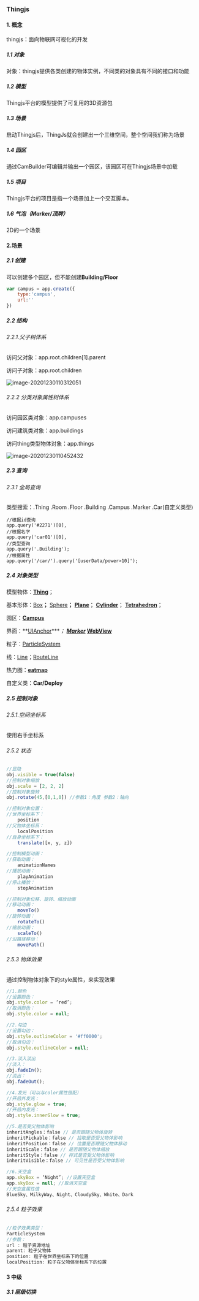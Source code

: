 ### Thingjs

#### 1. 概念

thingjs：面向物联网可视化的开发

##### 1.1 对象

对象：thingjs提供各类创建的物体实例，不同类的对象具有不同的接口和功能

##### 1.2 模型

Thingjs平台的模型提供了可复用的3D资源包

##### 1.3 场景

启动Thingjs后，ThingJs就会创建出一个三维空间，整个空间我们称为场景

##### 1.4 园区

通过CamBuilder可编辑并输出一个园区，该园区可在Thingjs场景中加载

##### 1.5 项目

Thingjs平台的项目是指一个场景加上一个交互脚本。

##### 1.6 气泡（Marker/顶牌）

2D的一个场景

#### 2.场景

##### 2.1 创建

可以创建多个园区，但不能创建**Building/Floor**

```js
var campus = app.create({
	type:'campus',
	url:''
})
```

##### 2.2 结构

###### 2.2.1.父子树体系

访问父对象：app.root.children[1].parent

访问子对象：app.root.children

![image-20201230110312051](E:\扬州前端\学习笔记图片缓存区\image-20201230110312051.png)

###### 2.2.2 分类对象属性树体系

访问园区类对象：app.campuses

访问建筑类对象：app.buildings

访问thing类型物体对象：app.things

![image-20201230110452432](E:\扬州前端\学习笔记图片缓存区\image-20201230110452432.png)

##### 2.3 查询

###### 2.3.1 全局查询

类型搜索：.Thing  .Room .Floor .Building .Campus .Marker .Car(自定义类型)

```
//根据id查询
app.query('#2271')[0],
//根据名字
app.query('car01')[0],
//类型查询
app.query('.Building');
//根据属性
app.query('/car/').query('[userData/power>10]');
```

##### 2.4 对象类型

模型物体：**[Thing](https://www.thingjs.com/guide/cn/apidocs/THING.Thing.html)**；

基本形体：[Box](https://www.thingjs.com/guide/cn/apidocs/THING.Box.html)**；** [Sphere](https://www.thingjs.com/guide/cn/apidocs/THING.Sphere.html)**；** **[Plane](https://www.thingjs.com/guide/cn/apidocs/THING.Plane.html)**； **[Cylinder](https://www.thingjs.com/guide/cn/apidocs/THING.Cylinder.html)**； **[Tetrahedron](https://www.thingjs.com/guide/cn/apidocs/THING.Tetrahedron.html)**；

园区：**[Campus](https://www.thingjs.com/guide/cn/apidocs/THING.Campus.html)**

界面：**[UIAnchor](https://www.thingjs.com/guide/cn/apidocs/THING.UIAnchor.html)****； **[Marker](https://www.thingjs.com/guide/cn/apidocs/THING.Marker.html)***  **[WebView](https://www.thingjs.com/guide/cn/apidocs/THING.WebView.html)**

粒子：[ParticleSystem](https://www.thingjs.com/guide/cn/apidocs/THING.ParticleSystem.html)

线：[Line](https://www.thingjs.com/guide/cn/apidocs/THING.Line.html)；[RouteLine](https://www.thingjs.com/guide/cn/apidocs/THING.RouteLine.html)

热力图：**[eatmap](https://www.thingjs.com/guide/cn/apidocs/THING.Heatmap.html)**

自定义类：**Car/Deploy**

##### 2.5 控制对象

###### 2.5.1.空间坐标系

使用右手坐标系

###### 2.5.2 状态

```js
//显隐
obj.visible = true(false)
//控制对象缩放
obj.scale = [2, 2, 2]
//控制对象旋转
obj.rotate(45,[0,1,0]) //参数1：角度 参数2：轴向

//控制对象位置：
//世界坐标系下：
	position
//父物体坐标系：
	localPosition
//自身坐标系下：
	translate([x, y, z])

//控制模型动画：
//获取动画：
	animationNames
//播放动画：
	playAnimation
//停止播放：
	stopAnimation

//控制对象位移、旋转、缩放动画
//移动动画：
    moveTo()
//旋转动画：
	rotateTo()
//缩放动画：
	scaleTo()
//沿路径移动：
	movePath()
```

###### 2.5.3 物体效果

通过控制物体对象下的style属性，来实现效果

```js
//1.颜色
//设置颜色：
obj.style.color = ‘red’;
//取消颜色：
obj.style.color = null;

//2.勾边
//设置勾边：
obj.style.outlineColor = '#ff0000';
//取消勾边：
obj.style.outlineColor = null;

//3.淡入淡出
//淡入：
obj.fadeIn();
//淡出：
obj.fadeOut();

//4.发光（可以与color属性搭配）
//开启外发光：
obj.style.glow = true;
//开启内发光：
obj.style.innerGlow = true;

//5.是否受父物体影响
inheritAngles：false // 是否跟随父物体旋转
inheritPickable：false // 拾取是否受父物体影响
inheritPosition：false // 位置是否跟随父物体移动
inheritScale：false // 是否跟随父物体缩放
inheritStyle：false // 样式是否受父物体影响
inheritVisible：false // 可见性是否受父物体影响

//6.天空盒
app.skyBox = ‘Night’; //设置天空盒
app.skyBox = null; //取消天空盒
//天空盒属性值
BlueSky、MilkyWay、Night、CloudySky、White、Dark 
```

###### 2.5.4 粒子效果

```js
//粒子效果类型： 
ParticleSystem
//参数：
url : 粒子资源地址
parent: 粒子父物体
position: 粒子在世界坐标系下的位置
localPosition: 粒子在父物体坐标系下的位置
```

#### 3  中级

##### 3.1 层级切换

















